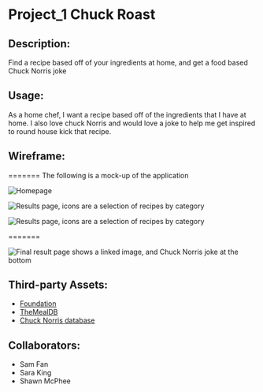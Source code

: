# Project_1 Chuck Roast

## Description:

Find a recipe based off of your ingredients at home, and get a food based Chuck Norris joke

## Usage:

As a home chef, I want a recipe based off of the ingredients that I have at home.  I also love chuck Norris and would love a joke to help me get inspired to round house kick that recipe.

## Wireframe:

=======
The following is a mock-up of the application

![Homepage](.Wireframe/WireFrame-1.png)

![Results page, icons are a selection of recipes by category](.Wireframe/WireFrame-2.png)

![Results page, icons are a selection of recipes by category](.Wireframe/WireFrame-2.png)

=======

![Final result page shows a linked image, and Chuck Norris joke at the bottom](.Wireframe/WireFrame-3.png)

## Third-party Assets:

* [Foundation](https://get.foundation/sites/docs/installation.html)
* [TheMealDB](https://www.themealdb.com/api.php)
* [Chuck Norris database](http://www.icndb.com/api/)

## Collaborators:
* Sam Fan
* Sara King
* Shawn McPhee

